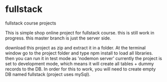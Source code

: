 # fullstack
fullstack course projects

This is simple shop online project for fullstack course.
this is still work in progress.
this master branch is just the server side.

download this project as zip and extract it in a folder. At the terminal window go to the project folder and type npm install to load all libraries.
then you can run it in test mode as 'nodemon server'
currently the project is set to development mode, which means it will create all tables + dummy records to the DB.
In order for this to work, you will need to create empty DB named fullstack (project uses mySql).
